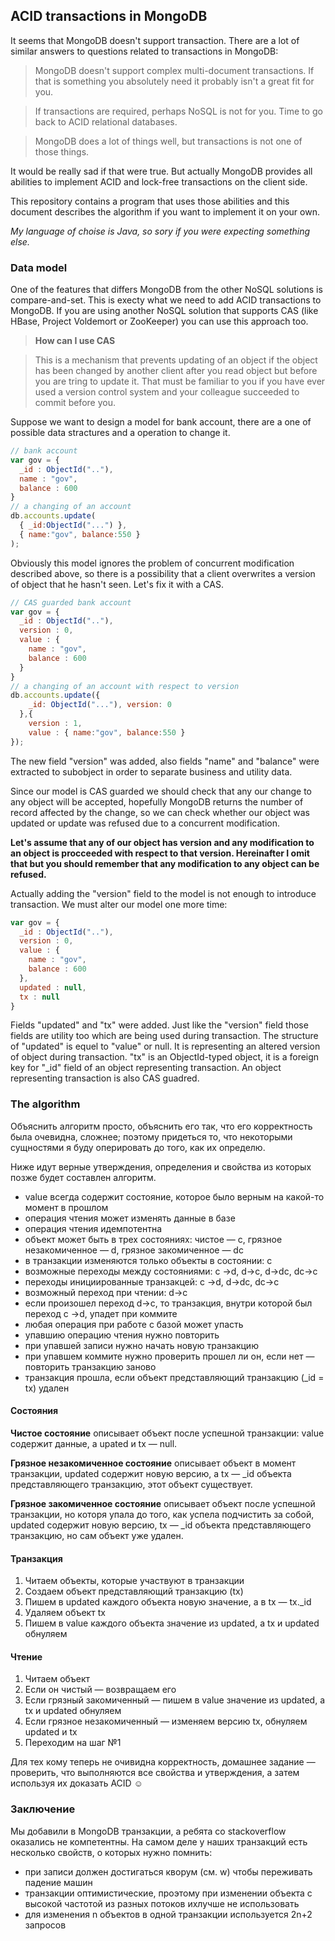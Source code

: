 ## ACID transactions in MongoDB

It seems that MongoDB doesn't support transaction. There are a lot of similar answers to questions
related to transactions in MongoDB:

> MongoDB doesn't support complex multi-document transactions. If that is something you absolutely 
need it probably isn't a great fit for you.

> If transactions are required, perhaps NoSQL is not for you. Time to go back to ACID relational databases.

> MongoDB does a lot of things well, but transactions is not one of those things.

It would be really sad if that were true. But actually MongoDB provides all abilities to implement ACID and 
lock-free transactions on the client side. 

This repository contains a program that uses those abilities and this document describes the algorithm if you
want to implement it on your own. 

*My language of choise is Java, so sory if you were expecting something else.*

### Data model

One of the features that differs MongoDB from the other NoSQL solutions is compare-and-set.
This is execty what we need to add ACID transactions to MongoDB. If you are using another NoSQL solution
that supports CAS (like HBase, Project Voldemort or ZooKeeper) you can use this approach too.

> **How can I use CAS**

> This is a mechanism that prevents updating of an object if the object has been changed by another client after
you read object but before you are tring to update it. That must be familiar to you if you have ever used a 
version control system and your colleague succeeded to commit before you.

Suppose we want to design a model for bank account, there are a one of possible data stractures and a operation to 
change it.

```javascript
// bank account
var gov = {
  _id : ObjectId(".."),
  name : "gov",
  balance : 600
}
// a changing of an account
db.accounts.update( 
  { _id:ObjectId("...") }, 
  { name:"gov", balance:550 }
);
```

Obviously this model ignores the problem of concurrent modification described above, so there is a possibility that
a client overwrites a version of object that he hasn't seen. Let's fix it with a CAS.

```javascript
// CAS guarded bank account
var gov = {
  _id : ObjectId(".."),
  version : 0,
  value : {
    name : "gov",
    balance : 600
  }
}
// a changing of an account with respect to version
db.accounts.update({ 
    _id: ObjectId("..."), version: 0
  },{ 
    version : 1, 
    value : { name:"gov", balance:550 } 
});
```

The new field "version" was added, also fields "name" and "balance" were extracted to subobject in order to separate
business and utility data.

Since our model is CAS guarded we should check that any our change to any object will be accepted, hopefully
MongoDB returns the number of record affected by the change, so we can check whether our object was updated or 
update was refused due to a concurrent modification.

**Let's assume that any of our object has version and any modification to an object is procceeded 
with respect to that version. Hereinafter I omit that but you should remember that any modification
to any object can be refused.**

Actually adding the "version" field to the model is not enough to introduce transaction. We must alter our model
one more time:

```javascript
var gov = {
  _id : ObjectId(".."),
  version : 0,
  value : {
    name : "gov",
    balance : 600
  },
  updated : null,
  tx : null
}
```

Fields "updated" and "tx" were added. Just like the "version" field those fields are utility too which are 
being used during transaction. The structure of "updated" is equel to "value" or null. It is representing an 
altered version of object during transaction. "tx" is an ObjectId-typed object, it is a foreign key for "_id" 
field of an object representing transaction. An object representing transaction is also CAS guadred.

### The algorithm

Объяснить алгоритм просто, объяснить его так, что его корректность была очевидна, сложнее; 
поэтому придеться то, что некоторыми сущностями я буду оперировать до того, как их определю.

Ниже идут верные утверждения, определения и свойства из которых позже будет составлен алгоритм.

- value всегда содержит состояние, которое было верным на какой-то момент в прошлом
- операция чтения может изменять данные в базе
- операция чтения идемпотентна
- объект может быть в трех состояниях: чистое — c, грязное незакомиченное — d, грязное закомиченное — dc
- в транзакции изменяются только объекты в состоянии: c
- возможные переходы между состояниями: c →d, d→c, d→dc, dc→c
- переходы инициированные транзакцей: c →d, d→dc, dc→c
- возможный переход при чтении: d→c
- если произошел переход d→c, то транзакция, внутри которой был переход c →d, упадет при коммите
- любая операция при работе с базой может упасть
- упавшию операцию чтения нужно повторить
- при упавшей записи нужно начать новую транзакцию
- при упавшем коммите нужно проверить прошел ли он, если нет — повторить транзакцию заново
- транзакция прошла, если объект представляющий транзакцию (_id = tx) удален

#### Состояния

**Чистое состояние** описывает объект после успешной транзакции: value содержит данные, а upated и tx — null.

**Грязное незакомиченное состояние** описывает объект в момент транзакции, updated содержит новую 
версию, а tx — _id объекта представляющего транзакцию, этот объект существует.

**Грязное закомиченное состояние** описывает объект после успешной транзакции, но которя упала до того, 
как успела подчистить за собой, updated содержит новую версию, tx — _id объекта представляющего транзакцию, 
но сам объект уже удален.

#### Транзакция

1. Читаем объекты, которые участвуют в транзакции
2. Создаем объект представляющий транзакцию (tx)
3. Пишем в updated каждого объекта новую значение, а в tx — tx._id
4. Удаляем объект tx
5. Пишем в value каждого объекта значение из updated, а tx и updated обнуляем

#### Чтение

1. Читаем объект
2. Если он чистый — возвращаем его
3. Если грязный закомиченный — пишем в value значение из updated, а tx и updated обнуляем
4. Если грязное незакомиченный — изменяем версию tx, обнуляем updated и tx
5. Переходим на шаг №1

Для тех кому теперь не очивидна корректность, домашнее задание — проверить, что выполняются все 
свойства и утверждения, а затем используя их доказать ACID ☺

### Заключение

Мы добавили в MongoDB транзакции, а ребята со stackoverflow оказались не компетентны. На самом деле 
у наших транзакций есть несколько свойств, о которых нужно помнить:
- при записи должен достигаться кворум (см. w) чтобы переживать падение машин
- транзакции оптимистические, проэтому при изменении объекта с высокой частотой из 
  разных потоков ихлучше не использовать
- для изменения n объектов в одной транзакции используется 2n+2 запросов 
